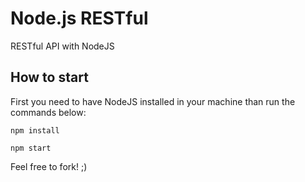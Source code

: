 # Node.js RESTful
RESTful API with NodeJS

## How to start
First you need to have NodeJS installed in your machine than run the commands below:

```npm install```

```npm start```

Feel free to fork! ;)
